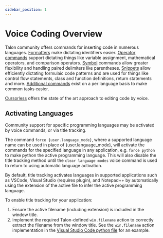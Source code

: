 ```yaml
---
sidebar_position: 1
---
```


# Voice Coding Overview

Talon community offers commands for inserting code in numerous languages. [Formatters](formatters.md) make dictating identifiers easier. [Operator commands](operators.md) support dictating things like variable assignment, mathematical operators, and comparison operators. [Symbol](symbols.md) commands allow greater flexibility and handling paired delimiters like parentheses. [Snippets](snippets.md) allow efficiently dictating formulaic code patterns and are used for things like control flow statements, class and function definitions, return statements and more. [Additional commands](language-specific.md) exist on a per language basis to make common tasks easier.

[Cursorless](https://www.cursorless.org/docs/user/installation/) offers the state of the art approach to editing code by voice.

## Activating Languages

Community support for specific programming languages may be activated by voice commands, or via title tracking.

The command `force {user.language_mode}`, where a supported language name can be used in place of {user.language_mode}, will activate the commands for the specified language in any application, e.g. `force python` to make python the active programming language. This will also disable the title tracking method until the `clear language modes` voice command is used to return to using automatic language activation.

By default, title tracking activates languages in supported applications such as VSCode, Visual Studio (requires plugin), and Notepad++ by automatically using the extension of the active file to infer the active programming language.

To enable title tracking for your application:

1. Ensure the active filename (including extension) is included in the window title.
2. Implement the required Talon-defined `win.filename` action to correctly extract the filename from the window title. See the `win.filename` action implementation in the [Visual Studio Code python file](https://github.com/talonhub/community/blob/7bab2d1e3a4548fafbd5a2a4612b021c3a10d926/apps/vscode/vscode.py#L186) for an example.
